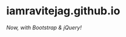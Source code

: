 # iamravitejag.github.io

<!--**Needs ~~good number of~~ few fixes!**-->

<!--_Here are the known problems:_-->

<!--~~1. The images do not scale as expected on mobile devices. Infact, they do not even show up on my phone with 5.5" FHD display.~~-->
<!--1. This has been fixed. The images now scale comfortably at all resolutions.-->

<!--2. The footer (the copyright text) does not show up on the bottom right side on all resolutions. This has something to do with the **br** tags mostly. Need to find an alternative for vertical spacing instead of using **br** tags.-->

_Now, with Bootstrap & jQuery!_
